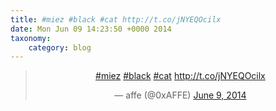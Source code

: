 ```yaml
---
title: #miez #black #cat http://t.co/jNYEQOcilx
date: Mon Jun 09 14:23:50 +0000 2014
taxonomy:
    category: blog
---
```

<blockquote class="twitter-tweet" align="center" width="350"><p lang="und" dir="ltr"><a href="https://twitter.com/hashtag/miez?src=hash">#miez</a> <a href="https://twitter.com/hashtag/black?src=hash">#black</a> <a href="https://twitter.com/hashtag/cat?src=hash">#cat</a> <a href="http://t.co/jNYEQOcilx">http://t.co/jNYEQOcilx</a></p>&mdash; affe (@0xAFFE) <a href="https://twitter.com/0xAFFE/status/476006760004603904">June 9, 2014</a></blockquote>
